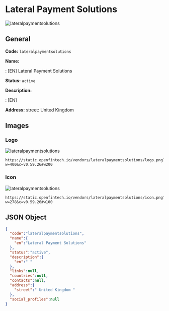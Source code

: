 
# Lateral Payment Solutions 
![lateralpaymentsolutions](https://static.openfintech.io/vendors/lateralpaymentsolutions/logo.png?w=400&c=v0.59.26#w200)  

## General 
 
**Code:** `lateralpaymentsolutions` 
 
**Name:** 
 
:	[EN] Lateral Payment Solutions 
 
**Status:** `active` 
 
**Description:** 
 
: [EN]   
 
**Address:** 
street:  United Kingdom  

## Images 

### Logo 
 
![lateralpaymentsolutions](https://static.openfintech.io/vendors/lateralpaymentsolutions/logo.png?w=400&c=v0.59.26#w200)  

```
https://static.openfintech.io/vendors/lateralpaymentsolutions/logo.png?w=400&c=v0.59.26#w200
```  

### Icon 
 
![lateralpaymentsolutions](https://static.openfintech.io/vendors/lateralpaymentsolutions/icon.png?w=278&c=v0.59.26#w100)  

```
https://static.openfintech.io/vendors/lateralpaymentsolutions/icon.png?w=278&c=v0.59.26#w100
```  

## JSON Object 

```json
{
  "code":"lateralpaymentsolutions",
  "name":{
    "en":"Lateral Payment Solutions"
  },
  "status":"active",
  "description":{
    "en":" "
  },
  "links":null,
  "countries":null,
  "contacts":null,
  "address":{
    "street":" United Kingdom "
  },
  "social_profiles":null
}
```  
